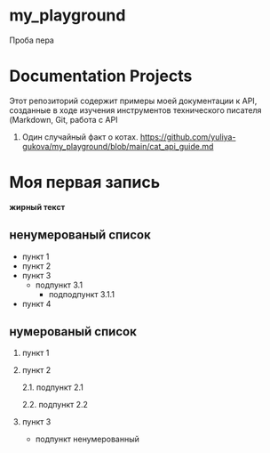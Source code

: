 # my_playground
Проба пера
# Documentation Projects
Этот репозиторий содержит примеры моей документации к API, созданные в ходе изучения инструментов технического писателя (Markdown, Git, работа с API

1. Один случайный факт о котах.
   https://github.com/yuliya-gukova/my_playground/blob/main/cat_api_guide.md

# Моя первая запись
**жирный текст**

## ненумерованый список ##
- пункт 1
- пункт 2
- пункт 3
  - подпункт 3.1
    - подподпункт 3.1.1
- пункт 4

## нумерованый список ##
1. пункт 1
2. пункт 2
   
   2.1. подпункт 2.1
   
   2.2. подпункт 2.2
4. пункт 3
   - подпункт ненумерованный
     
  
